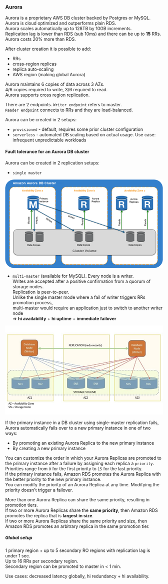 ### Aurora
Aurora is a proprietary AWS DB cluster backed by Postgres or MySQL.\
Aurora is cloud optimized and outperforms plain RDS.\
Aurora scales automatically up to 128TB by 10GB increments.\
Replication lag is lower than RDS (sub 10ms) and there can be up to **15** RRs.
Aurora costs 20% more than RDS.

After cluster creation it is possible to add:
* RRs
* cross-region replicas
* replica auto-scaling
* AWS region (making global Aurora)

Aurora maintains 6 copies of data across 3 AZs.\
4/6 copies required to write, 3/6 required to read.\
Aurora supports cross region replication.

There are 2 endpoints. `Writer endpoint` refers to master.\
`Reader endpoint` connects to RRs and they are load-balanced.

Aurora can be created in 2 setups:
* `provisioned` - default, requires some prior cluster configuration
* `serverless` - automated DB scaling based on actual usage. Use case: infrequent unpredictable workloads

#### Fault tolerance for an Aurora DB cluster
Aurora can be created in 2 replication setups:
* `single master`

![AuroraArch001.png](files/AuroraArch001.png)

* `multi-master` (available for MySQL). Every node is a writer.\
Writes are accepted after a positive confirmation from a quorum of storage nodes.\
Replication is peer-to-peer.\
Unlike the single master mode where a fail of writer triggers RRs promotion process,\
multi-master would require an application just to switch to another writer node\
=> **hi availability** + **hi uptime** + **immediate failover**

![multi-master-aurora](files/multi-master-aurora.jpg)

If the primary instance in a DB cluster using single-master replication fails,\
Aurora automatically fails over to a new primary instance in one of two ways:
* By promoting an existing Aurora Replica to the new primary instance
* By creating a new primary instance

You can customize the order in which your Aurora Replicas are promoted
to the primary instance after a failure by assigning each replica a `priority`.\
Priorities range from `0` for the first priority to `15` for the last priority.\
If the primary instance fails, Amazon RDS promotes the Aurora Replica with the better priority to the new primary instance.\
You can modify the priority of an Aurora Replica at any time. Modifying the priority doesn't trigger a failover.

More than one Aurora Replica can share the same priority, resulting in promotion tiers.\
If two or more Aurora Replicas share the **same priority**, then Amazon RDS promotes the replica that is **largest in size**.\
If two or more Aurora Replicas share the same priority and size,
then Amazon RDS promotes an arbitrary replica in the same promotion tier.

##### Global setup
1 primary region + up to 5 secondary RO regions with replication lag is under 1 sec.\
Up to 16 RRs per secondary region.\
Secondary region can be promoted to master in < 1 min.

Use cases: decreased latency globally, hi redundancy + hi availability.
